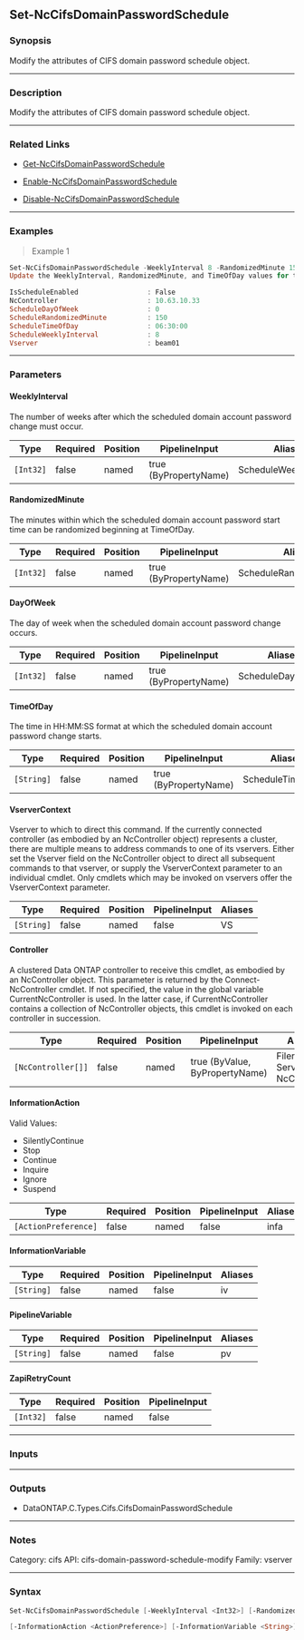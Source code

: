 Set-NcCifsDomainPasswordSchedule
--------------------------------

### Synopsis
Modify the attributes of CIFS domain password schedule object.

---

### Description

Modify the attributes of CIFS domain password schedule object.

---

### Related Links
* [Get-NcCifsDomainPasswordSchedule](Get-NcCifsDomainPasswordSchedule)

* [Enable-NcCifsDomainPasswordSchedule](Enable-NcCifsDomainPasswordSchedule)

* [Disable-NcCifsDomainPasswordSchedule](Disable-NcCifsDomainPasswordSchedule)

---

### Examples
> Example 1

```PowerShell
Set-NcCifsDomainPasswordSchedule -WeeklyInterval 8 -RandomizedMinute 150 -TimeOfDay 06:30:00
Update the WeeklyInterval, RandomizedMinute, and TimeOfDay values for the CIFS domain password schedule of the current Vserver.

IsScheduleEnabled                 : False
NcController                      : 10.63.10.33
ScheduleDayOfWeek                 : 0
ScheduleRandomizedMinute          : 150
ScheduleTimeOfDay                 : 06:30:00
ScheduleWeeklyInterval            : 8
Vserver                           : beam01

```

---

### Parameters
#### **WeeklyInterval**
The number of weeks after which the scheduled domain account password change must occur.

|Type     |Required|Position|PipelineInput        |Aliases               |
|---------|--------|--------|---------------------|----------------------|
|`[Int32]`|false   |named   |true (ByPropertyName)|ScheduleWeeklyInterval|

#### **RandomizedMinute**
The minutes within which the scheduled domain account password start time can be randomized beginning at TimeOfDay.

|Type     |Required|Position|PipelineInput        |Aliases                 |
|---------|--------|--------|---------------------|------------------------|
|`[Int32]`|false   |named   |true (ByPropertyName)|ScheduleRandomizedMinute|

#### **DayOfWeek**
The day of week when the scheduled domain account password change occurs.

|Type     |Required|Position|PipelineInput        |Aliases          |
|---------|--------|--------|---------------------|-----------------|
|`[Int32]`|false   |named   |true (ByPropertyName)|ScheduleDayOfWeek|

#### **TimeOfDay**
The time in HH:MM:SS format at which the scheduled domain account password change starts.

|Type      |Required|Position|PipelineInput        |Aliases          |
|----------|--------|--------|---------------------|-----------------|
|`[String]`|false   |named   |true (ByPropertyName)|ScheduleTimeOfDay|

#### **VserverContext**
Vserver to which to direct this command.  If the currently connected controller (as embodied by an NcController object) represents a cluster, there are multiple means to address commands to one of its vservers.  Either set the Vserver field on the NcController object to direct all subsequent commands to that vserver, or supply the VserverContext parameter to an individual cmdlet.  Only cmdlets which may be invoked on vservers offer the VserverContext parameter.

|Type      |Required|Position|PipelineInput|Aliases|
|----------|--------|--------|-------------|-------|
|`[String]`|false   |named   |false        |VS     |

#### **Controller**
A clustered Data ONTAP controller to receive this cmdlet, as embodied by an NcController object.  This parameter is returned by the Connect-NcController cmdlet.  If not specified, the value in the global variable CurrentNcController is used.  In the latter case, if CurrentNcController contains a collection of NcController objects, this cmdlet is invoked on each controller in succession.

|Type              |Required|Position|PipelineInput                 |Aliases                          |
|------------------|--------|--------|------------------------------|---------------------------------|
|`[NcController[]]`|false   |named   |true (ByValue, ByPropertyName)|Filer<br/>Server<br/>NcController|

#### **InformationAction**

Valid Values:

* SilentlyContinue
* Stop
* Continue
* Inquire
* Ignore
* Suspend

|Type                |Required|Position|PipelineInput|Aliases|
|--------------------|--------|--------|-------------|-------|
|`[ActionPreference]`|false   |named   |false        |infa   |

#### **InformationVariable**

|Type      |Required|Position|PipelineInput|Aliases|
|----------|--------|--------|-------------|-------|
|`[String]`|false   |named   |false        |iv     |

#### **PipelineVariable**

|Type      |Required|Position|PipelineInput|Aliases|
|----------|--------|--------|-------------|-------|
|`[String]`|false   |named   |false        |pv     |

#### **ZapiRetryCount**

|Type     |Required|Position|PipelineInput|
|---------|--------|--------|-------------|
|`[Int32]`|false   |named   |false        |

---

### Inputs

---

### Outputs
* DataONTAP.C.Types.Cifs.CifsDomainPasswordSchedule

---

### Notes
Category: cifs
API: cifs-domain-password-schedule-modify
Family: vserver

---

### Syntax
```PowerShell
Set-NcCifsDomainPasswordSchedule [-WeeklyInterval <Int32>] [-RandomizedMinute <Int32>] [-DayOfWeek <Int32>] [-TimeOfDay <String>] [-VserverContext <String>] [-Controller <NcController[]>] 
```
```PowerShell
[-InformationAction <ActionPreference>] [-InformationVariable <String>] [-PipelineVariable <String>] [-ZapiRetryCount <Int32>] [<CommonParameters>]
```
